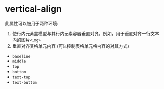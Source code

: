 # vertical-align

此属性可以被用于两种环境:

1. 使行内元素盒模型与其行内元素容器垂直对齐。例如，用于垂直对齐一行文本内的图片`<img>`
2. 垂直对齐表格单元内容 (可以控制表格单元格内容的对其方式)

- `baseline`
- `middle`
- `top`
- `bottom`
- `text-top`
- `text-buttom`
